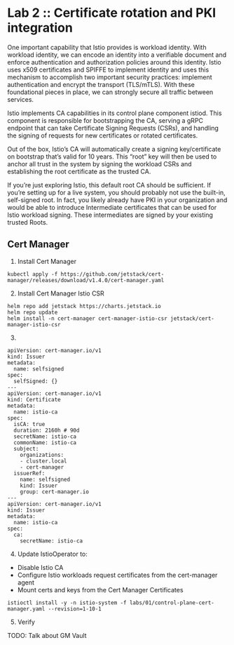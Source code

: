 # Lab 2 :: Certificate rotation and PKI integration

One important capability that Istio provides is workload identity. With workload identity, we can encode an identity into a verifiable document and enforce authentication and authorization policies around this identity. Istio uses x509 certificates and SPIFFE to implement identity and uses this mechanism to accomplish two important security practices: implement authentication and encrypt the transport (TLS/mTLS). With these foundational pieces in place, we can strongly secure all traffic between services.

Istio implements CA capabilities in its control plane component istiod. This component is responsible for bootstrapping the CA, serving a gRPC endpoint that can take Certificate Signing Requests (CSRs), and handling the signing of requests for new certificates or rotated certificates.

Out of the box, Istio’s CA will automatically create a signing key/certificate on bootstrap that’s valid for 10 years. This “root” key will then be used to anchor all trust in the system by signing the workload CSRs and establishing the root certificate as the trusted CA.

If you’re just exploring Istio, this default root CA should be sufficient. If you’re setting up for a live system, you should probably not use the built-in, self-signed root. In fact, you likely already have PKI in your organization and would be able to introduce Intermediate certificates that can be used for Istio workload signing. These intermediates are signed by your existing trusted Roots.

## Cert Manager


1. Install Cert Manager
```
kubectl apply -f https://github.com/jetstack/cert-manager/releases/download/v1.4.0/cert-manager.yaml
```

2. Install Cert Manager Istio CSR

```
helm repo add jetstack https://charts.jetstack.io
helm repo update
helm install -n cert-manager cert-manager-istio-csr jetstack/cert-manager-istio-csr
```

3.
```
apiVersion: cert-manager.io/v1
kind: Issuer
metadata:
  name: selfsigned
spec:
  selfSigned: {}
---
apiVersion: cert-manager.io/v1
kind: Certificate
metadata:
  name: istio-ca
spec:
  isCA: true
  duration: 2160h # 90d
  secretName: istio-ca
  commonName: istio-ca
  subject:
    organizations:
    - cluster.local
    - cert-manager
  issuerRef:
    name: selfsigned
    kind: Issuer
    group: cert-manager.io
---
apiVersion: cert-manager.io/v1
kind: Issuer
metadata:
  name: istio-ca
spec:
  ca:
    secretName: istio-ca
```

4. Update IstioOperator to:
-  Disable Istio CA
-  Configure Istio workloads request certificates from the cert-manager agent
-  Mount certs and keys from the Cert Manager Certificates

```
istioctl install -y -n istio-system -f labs/01/control-plane-cert-manager.yaml --revision=1-10-1
```

5. Verify


TODO: Talk about GM Vault